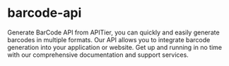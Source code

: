 # barcode-api
Generate BarCode API from APITier, you can quickly and easily generate barcodes in multiple formats. Our API allows you to integrate barcode generation into your application or website. Get up and running in no time with our comprehensive documentation and support services.
